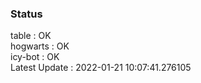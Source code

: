 ### Status


table : OK  
hogwarts : OK  
icy-bot : OK  
Latest Update : 2022-01-21 10:07:41.276105
